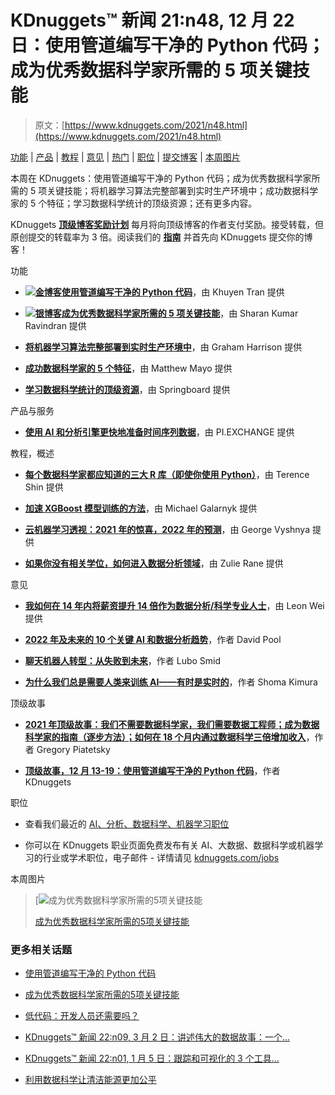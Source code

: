 # KDnuggets™ 新闻 21:n48, 12 月 22 日：使用管道编写干净的 Python 代码；成为优秀数据科学家所需的 5 项关键技能

> 原文：[https://www.kdnuggets.com/2021/n48.html](https://www.kdnuggets.com/2021/n48.html)

[功能](#feat) | [产品](#prod) | [教程](#tuto) | [意见](#opin) | [热门](#tops) | [职位](#jobs) | [提交博客](https://www.kdnuggets.com/news/submissions.html) | [本周图片](#imag)

本周在 KDnuggets：使用管道编写干净的 Python 代码；成为优秀数据科学家所需的 5 项关键技能；将机器学习算法完整部署到实时生产环境中；成功数据科学家的 5 个特征；学习数据科学统计的顶级资源；还有更多内容。

KDnuggets [**顶级博客奖励计划**](https://www.kdnuggets.com/2021/11/top-blogs-reward-program-resumes.html) 每月将向顶级博客的作者支付奖励。接受转载，但原创提交的转载率为 3 倍。阅读我们的 [**指南**](https://www.kdnuggets.com/news/submissions.html) 并首先向 KDnuggets 提交你的博客！

功能

+   [**![金博客](../Images/d7e672c257d32573f51719b643d632e4.png)使用管道编写干净的 Python 代码**](/2021/12/write-clean-python-code-pipes.html)，由 Khuyen Tran 提供

+   [**![银博客](../Images/724b2fe3233db6f3d42027b0a78142b4.png)成为优秀数据科学家所需的 5 项关键技能**](/2021/12/5-key-skills-needed-become-great-data-scientist.html)，由 Sharan Kumar Ravindran 提供

+   [**将机器学习算法完整部署到实时生产环境中**](/2021/12/deployment-machine-learning-algorithm-live-production-environment.html)，由 Graham Harrison 提供

+   [**成功数据科学家的 5 个特征**](/2021/12/5-characteristics-successful-data-scientist.html)，由 Matthew Mayo 提供

+   [**学习数据科学统计的顶级资源**](/2021/12/springboard-top-resources-learn-data-science-statistics.html)，由 Springboard 提供

产品与服务

+   [**使用 AI 和分析引擎更快地准备时间序列数据**](/2021/12/piexchange-faster-way-prepare-timeseries-data-ai-analytics-engine.html)，由 PI.EXCHANGE 提供

教程，概述

+   [**每个数据科学家都应知道的三大 R 库（即使你使用 Python）**](/2021/12/three-r-libraries-every-data-scientist-know-even-python.html)，由 Terence Shin 提供

+   [**加速 XGBoost 模型训练的方法**](/2021/12/speed-xgboost-model-training.html)，由 Michael Galarnyk 提供

+   [**云机器学习透视：2021 年的惊喜，2022 年的预测**](/2021/12/cloud-ml-perspective-surprises-2021-projections-2022.html)，由 George Vyshnya 提供

+   [**如果你没有相关学位，如何进入数据分析领域**](/2021/12/how-to-get-into-data-analytics.html)，由 Zulie Rane 提供

意见

+   [**我如何在 14 年内将薪资提升 14 倍作为数据分析/科学专业人士**](/2021/12/14x-salary-in-14-years-data-professional.html)，由 Leon Wei 提供

+   [**2022 年及未来的 10 个关键 AI 和数据分析趋势**](/2021/12/10-key-ai-trends-for-2022.html)，作者 David Pool

+   [**聊天机器人转型：从失败到未来**](/2021/12/chatbot-transformation-failure-future.html)，作者 Lubo Smid

+   [**为什么我们总是需要人类来训练 AI——有时是实时的**](/2021/12/why-we-need-humans-training-ai.html)，作者 Shoma Kimura

顶级故事

+   [**2021 年顶级故事：我们不需要数据科学家，我们需要数据工程师；成为数据科学家的指南（逐步方法）；如何在 18 个月内通过数据科学三倍增加收入**](/2021/12/top-stories-2021.html)，作者 Gregory Piatetsky

+   [**顶级故事，12 月 13-19：使用管道编写干净的 Python 代码**](/2021/12/top-news-week-1213-1219.html)，作者 KDnuggets

职位

+   查看我们最近的 [AI、分析、数据科学、机器学习职位](/jobs/index.html)

+   你可以在 KDnuggets 职业页面免费发布有关 AI、大数据、数据科学或机器学习的行业或学术职位，电子邮件 - 详情请见 [kdnuggets.com/jobs](/jobs/index.html)

本周图片

> [![成为优秀数据科学家所需的5项关键技能](../Images/8358277a4c6a1c41e2ab2ea815688028.png)
> 
> [成为优秀数据科学家所需的5项关键技能](https://www.kdnuggets.com/2021/12/5-key-skills-needed-become-great-data-scientist.html)

### 更多相关话题

+   [使用管道编写干净的 Python 代码](https://www.kdnuggets.com/2021/12/write-clean-python-code-pipes.html)

+   [成为优秀数据科学家所需的5项关键技能](https://www.kdnuggets.com/2021/12/5-key-skills-needed-become-great-data-scientist.html)

+   [低代码：开发人员还需要吗？](https://www.kdnuggets.com/2022/04/low-code-developers-still-needed.html)

+   [KDnuggets™ 新闻 22:n09, 3 月 2 日：讲述伟大的数据故事：一个…](https://www.kdnuggets.com/2022/n09.html)

+   [KDnuggets™ 新闻 22:n01, 1 月 5 日：跟踪和可视化的 3 个工具…](https://www.kdnuggets.com/2022/n01.html)

+   [利用数据科学让清洁能源更加公平](https://www.kdnuggets.com/2022/03/data-science-make-clean-energy-equitable.html)
